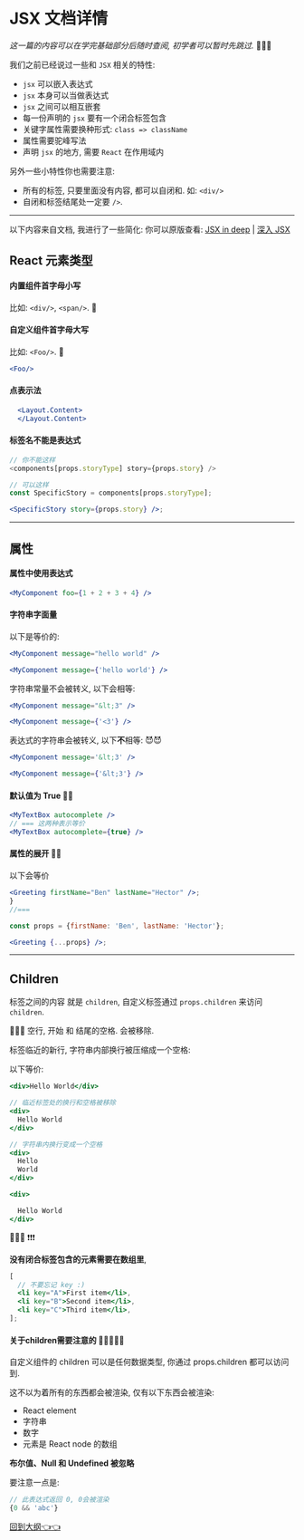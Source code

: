 # JSX 文档详情

_这一篇的内容可以在学完基础部分后随时查阅, 初学者可以暂时先跳过._ :rocket::rocket::rocket:

我们之前已经说过一些和 `JSX` 相关的特性:

- `jsx` 可以嵌入表达式
- `jsx` 本身可以当做表达式
- `jsx` 之间可以相互嵌套
- 每一份声明的 `jsx` 要有一个闭合标签包含
- 关键字属性需要换种形式: `class => className`
- 属性需要驼峰写法
- 声明 `jsx` 的地方, 需要 `React` 在作用域内

另外一些小特性你也需要注意:

- 所有的标签, 只要里面没有内容, 都可以自闭和. 如: `<div/>`
- 自闭和标签结尾处一定要 `/>`.

---

以下内容来自文档, 我进行了一些简化:
你可以原版查看: [JSX in deep](https://reactjs.org/docs/jsx-in-depth.html) | [深入 JSX](https://doc.react-china.org/docs/jsx-in-depth.html)

## React 元素类型

#### 内置组件首字母小写

比如: `<div/>`, `<span/>`. :speak_no_evil:

#### 自定义组件首字母大写

比如: `<Foo/>`. :speak_no_evil:

```jsx
<Foo/>
```

#### 点表示法

```jsx
  <Layout.Content>
  </Layout.Content>
```

#### 标签名不能是表达式
```jsx
// 你不能这样
<components[props.storyType] story={props.story} />

// 可以这样
const SpecificStory = components[props.storyType];

<SpecificStory story={props.story} />;
```
---
## 属性

#### 属性中使用表达式

```jsx
<MyComponent foo={1 + 2 + 3 + 4} />
```

#### 字符串字面量
以下是等价的:
```jsx
<MyComponent message="hello world" />

<MyComponent message={'hello world'} />
```

字符串常量不会被转义, 以下会相等:

```jsx
<MyComponent message="&lt;3" />

<MyComponent message={'<3'} />
```

表达式的字符串会被转义, 以下**不**相等: :smiling_imp::smiling_imp:
```jsx
<MyComponent message='&lt;3' />

<MyComponent message={'&lt;3'} />
```

#### 默认值为 True :balloon::balloon:

```jsx
<MyTextBox autocomplete />
// === 这两种表示等价
<MyTextBox autocomplete={true} />
```

#### 属性的展开 :balloon::balloon:

以下会等价

```jsx
<Greeting firstName="Ben" lastName="Hector" />;
}
//===

const props = {firstName: 'Ben', lastName: 'Hector'};

<Greeting {...props} />;

```
---

## Children

标签之间的内容 就是 `children`, 自定义标签通过 `props.children` 来访问 `children`.

:pill::pill::pill:
空行, 开始 和 结尾的空格. 会被移除.

标签临近的新行, 字符串内部换行被压缩成一个空格:

以下等价:

```jsx
<div>Hello World</div>

// 临近标签处的换行和空格被移除
<div>
  Hello World
</div>

// 字符串内换行变成一个空格
<div>
  Hello
  World
</div>

<div>

  Hello World
</div>
```

:pill::pill::pill: :exclamation::exclamation::exclamation:

**没有闭合标签包含的元素需要在数组里**,
```jsx
[
  // 不要忘记 key :)
  <li key="A">First item</li>,
  <li key="B">Second item</li>,
  <li key="C">Third item</li>,
];
```

#### 关于children需要注意的 :evergreen_tree::evergreen_tree::evergreen_tree::evergreen_tree::evergreen_tree:
自定义组件的 children 可以是任何数据类型, 你通过 props.children 都可以访问到.

这不以为着所有的东西都会被渲染, 仅有以下东西会被渲染:

- React element
- 字符串
- 数字
- 元素是 React node 的数组

**布尔值、Null 和 Undefined 被忽略**

要注意一点是:

```jsx
// 此表达式返回 0, 0会被渲染
{0 && 'abc'}
```

[回到大纲:point_left::point_left:](../README.md#outline)
